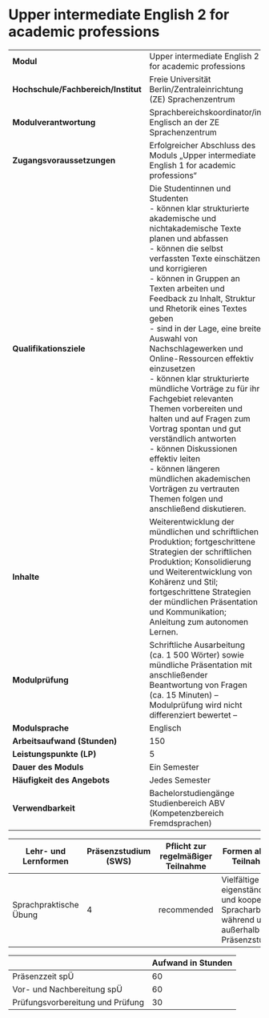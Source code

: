 # Upper intermediate English 2 for academic professions
|                                    |   |
|------------------------------------|---|
|**Modul**                           | Upper intermediate English 2 for academic professions |
|**Hochschule/Fachbereich/Institut** | Freie Universität Berlin/Zentraleinrichtung (ZE) Sprachenzentrum |
|**Modulverantwortung**              | Sprachbereichskoordinator/in Englisch an der ZE Sprachenzentrum |
|**Zugangsvoraussetzungen**          | Erfolgreicher Abschluss des Moduls „Upper intermediate English 1 for academic professions“ |
|**Qualifikationsziele**             | Die Studentinnen und Studenten<br>- können klar strukturierte akademische und nichtakademische Texte planen und abfassen<br>- können die selbst verfassten Texte einschätzen und korrigieren<br>- können in Gruppen an Texten arbeiten und Feedback zu Inhalt, Struktur und Rhetorik eines Textes geben<br>- sind in der Lage, eine breite Auswahl von Nachschlagewerken und Online-Ressourcen effektiv einzusetzen<br>- können klar strukturierte mündliche Vorträge zu für ihr Fachgebiet relevanten Themen vorbereiten und halten und auf Fragen zum Vortrag spontan und gut verständlich antworten<br>- können Diskussionen effektiv leiten<br>- können längeren mündlichen akademischen Vorträgen zu vertrauten Themen folgen und anschließend diskutieren. |
|**Inhalte**                         | Weiterentwicklung der mündlichen und schriftlichen Produktion; fortgeschrittene Strategien der schriftlichen Produktion; Konsolidierung und Weiterentwicklung von Kohärenz und Stil; fortgeschrittene Strategien der mündlichen Präsentation und Kommunikation; Anleitung zum autonomen Lernen. |
|**Modulprüfung**                    | Schriftliche Ausarbeitung (ca. 1 500 Wörter) sowie mündliche Präsentation mit anschließender Beantwortung von Fragen (ca. 15 Minuten) – Modulprüfung wird nicht differenziert bewertet – |
|**Modulsprache**                    | Englisch |
|**Arbeitsaufwand (Stunden)**        | 150 |
|**Leistungspunkte (LP)**            | 5 |
|**Dauer des Moduls**                | Ein Semester |
|**Häufigkeit des Angebots**         | Jedes Semester |
|**Verwendbarkeit**                  | Bachelorstudiengänge Studienbereich ABV<br>(Kompetenzbereich Fremdsprachen) |

| Lehr- und Lernformen | Präsenzstudium <br> (SWS) | Pflicht zur regelmäßiger Teilnahme | Formen aktiver Teilnahme |
| ---------------------|---------------------------|------------------------------------|------------------------- |
| Sprachpraktische Übung | 4                         | recommended                        | Vielfältige eigenständige und kooperative Spracharbeit während und außerhalb der Präsenzstunden |

|   | Aufwand in Stunden |
| - |--------------------|
| Präsenzzeit spÜ                          | 60    |
| Vor- und Nachbereitung spÜ               | 60    |
| Prüfungsvorbereitung und Prüfung         | 30    |
